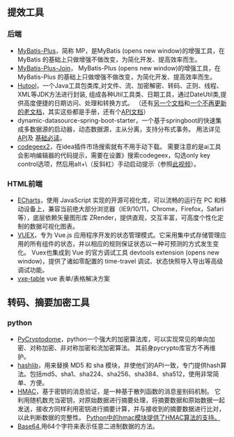 ## 提效工具

### 后端

* [MyBatis-Plus](https://baomidou.com/pages/24112f/)，简称 MP，是MyBatis (opens new window)的增强工具，在 MyBatis 的基础上只做增强不做改变，为简化开发、提高效率而生。
* [MyBatis-Plus-Join](https://mybatisplusjoin.com/pages/quickstart/js.html)， MyBatis-Plus (opens new window)的增强工具，在
  MyBatis-Plus 的基础上只做增强不做改变，为简化开发、提高效率而生。
* [Hutool](https://doc.hutool.cn/pages/index/)，一个Java工具包类库,对文件、流、加密解密、转码、正则、线程、XML等JDK方法进行封装,
  组成各种Util工具类、日期工具，通过DateUtil类,提供高度便捷的日期访问、处理和转换方式。
  （还有[另一个文档](https://hutool.cn/docs/#/)和[一个不再更新的老文档](http://hutool.mydoc.io/)，其实这些都是手册，还有个[API文档](https://apidoc.gitee.com/dromara/hutool/)）
* dynamic-datasource-spring-boot-starter，一个基于springboot的快速集成多数据源的启动器，动态数据源，主从分离，支持分布式事务。
  用法详见[API](https://apidoc.gitee.com/baomidou/dynamic-datasource-spring-boot-starter/)及
  [基础必读](https://www.kancloud.cn/tracy5546/dynamic-datasource/2264611)。
* [codegeex2](https://codegeex.cn/zh-CN?article=0002)，在idea插件市场搜索就有不用手动下载。
  需要注意的是ai工具会影响编辑器的代码提示，需要在设置》搜索codegeex，勾选only key control选项，然后用alt+\（反斜杠）手动启动提示（参照[此视频](https://www.bilibili.com/video/BV13u4y1R7cc/?spm_id_from=333.880.my_history.page.click&vd_source=3f0f44888fc610f71658805b99177b65)）。

### HTML前端

* [ECharts](https://echarts.apache.org/handbook/zh/get-started/)，使用 JavaScript 实现的开源可视化库，可以流畅的运行在 PC
  和移动设备上，兼容当前绝大部分浏览器（IE9/10/11，Chrome，Firefox，Safari等），底层依赖矢量图形库
  ZRender，提供直观，交互丰富，可高度个性化定制的数据可视化图表。
* [VUEX](https://v3.vuex.vuejs.org/zh/)，专为 Vue.js 应用程序开发的状态管理模式。它采用集中式存储管理应用的所有组件的状态，并以相应的规则保证状态以一种可预测的方式发生变化。
  Vuex也集成到 Vue 的官方调试工具 devtools extension (opens new window)，提供了诸如零配置的 time-travel
  调试、状态快照导入导出等高级调试功能。
* [vxe-table](https://vxetable.cn/#/table/start/install) vue 表单/表格解决方案

## 转码、摘要加密工具

### python

* [PyCryptodome](https://www.pycryptodome.org/src/api)，python一个强大的加密算法库，可以实现常见的单向加密、对称加密、非对称加密和流加密算法。
  其前身pycrypto库官方不再维护。
* [hashlib](https://www.liaoxuefeng.com/wiki/1016959663602400/1017686752491744)，用来替换 MD5 和 sha
  模块，并使他们的API一致，专门提供hash算法。包括md5、sha1、sha224、sha256、sha384、sha512，使用非常简单、方便。
* [HMAC](https://docs.python.org/zh-cn/3/library/hmac.html)，基于密钥的消息验证，是一种基于散列函数的消息鉴别码机制。
  它利用随机数充当密钥，对原始数据进行摘要处理，将摘要数据和原始数据一起发送，接收方同样利用密钥进行摘要计算，并与接收到的摘要数据进行比对，以此判断数据的完整性。
  [Python中的hmac模块提供了HMAC算法的支持。](https://www.python100.com/html/80598.html)
* [Base64](https://www.liaoxuefeng.com/wiki/1016959663602400/1017684507717184),用64个字符来表示任意二进制数据的方法。
